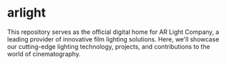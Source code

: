 # arlight
This repository serves as the official digital home for AR Light Company, a leading provider of innovative film lighting solutions. Here, we'll showcase our cutting-edge lighting technology, projects, and contributions to the world of cinematography.
